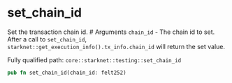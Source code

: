 # set_chain_id

Set the transaction chain id.  # Arguments  `chain_id` - The chain id to set.  After a call to `set_chain_id`, `starknet::get_execution_info().tx_info.chain_id` will return the set value.

Fully qualified path: `core::starknet::testing::set_chain_id`

```rust
pub fn set_chain_id(chain_id: felt252)
```

